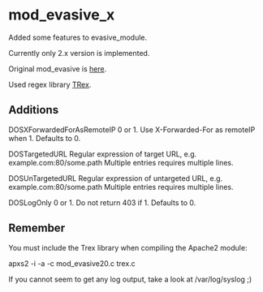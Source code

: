 mod_evasive_x
=============


Added some features to evasive_module.


Currently only 2.x version is implemented.


Original mod_evasive is [here](http://www.zdziarski.com/blog/?page_id=442).


Used regex library [TRex](http://sourceforge.net/projects/tiny-rex/).


Additions
---------

DOSXForwardedForAsRemoteIP 0 or 1. Use X-Forwarded-For as remoteIP when 1. Defaults to 0.

DOSTargetedURL Regular expression of target URL, e.g. example.com:80/some.path  Multiple entries requires multiple lines.

DOSUnTargetedURL Regular expression of untargeted URL, e.g. example.com:80/some.path  Multiple entries requires multiple lines.

DOSLogOnly 0 or 1. Do not return 403 if 1. Defaults to 0.


Remember
--------

You must include the Trex library when compiling the Apache2 module:

apxs2 -i -a -c mod_evasive20.c trex.c

If you cannot seem to get any log output, take a look at /var/log/syslog ;)


